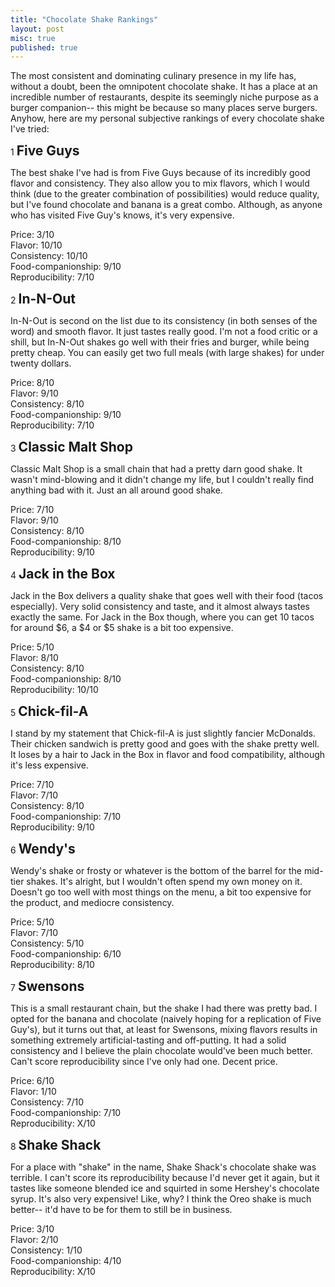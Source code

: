 ```yaml
---
title: "Chocolate Shake Rankings"
layout: post
misc: true
published: true
---
```


The most consistent and dominating culinary presence in my life has, without a doubt, been the omnipotent chocolate shake. It has a place at an incredible number of restaurants, despite its seemingly niche purpose as a burger companion-- this might be because so many places serve burgers. Anyhow, here are my personal subjective rankings of every chocolate shake I've tried:

1  <span style="font-size: 1.5em;"><b>Five Guys</b></span>

The best shake I've had is from Five Guys because of its incredibly good flavor and consistency. They also allow you to mix flavors, which I would think (due to the greater combination of possibilities) would reduce quality, but I've found chocolate and banana is a great combo. Although, as anyone who has visited Five Guy's knows, it's very expensive.

Price: 3/10<br/>
Flavor: 10/10<br/>
Consistency: 10/10<br/>
Food-companionship: 9/10<br/>
Reproducibility: 7/10<br/>

2 <span style="font-size: 1.5em;"><b>In-N-Out</b></span>

In-N-Out is second on the list due to its consistency (in both senses of the word) and smooth flavor. It just tastes really good. I'm not a food critic or a shill, but In-N-Out shakes go well with their fries and burger, while being pretty cheap. You can easily get two full meals (with large shakes) for under twenty dollars.

Price: 8/10<br/>
Flavor: 9/10<br/>
Consistency: 8/10<br/>
Food-companionship: 9/10<br/>
Reproducibility: 7/10<br/>

3 <span style="font-size: 1.5em;"><b>Classic Malt Shop</b></span>

Classic Malt Shop is a small chain that had a pretty darn good shake. It wasn't mind-blowing and it didn't change my life, but I couldn't really find anything bad with it. Just an all around good shake.

Price: 7/10<br/>
Flavor: 9/10<br/>
Consistency: 8/10<br/>
Food-companionship: 8/10<br/>
Reproducibility: 9/10<br/>


4 <span style="font-size: 1.5em;"><b>Jack in the Box</b></span>

Jack in the Box delivers a quality shake that goes well with their food (tacos especially). Very solid consistency and taste, and it almost always tastes exactly the same. For Jack in the Box though, where you can get 10 tacos for around $6, a $4 or $5 shake is a bit too expensive.

Price: 5/10<br/>
Flavor: 8/10<br/>
Consistency: 8/10<br/>
Food-companionship: 8/10<br/>
Reproducibility: 10/10<br/>

5 <span style="font-size: 1.5em;"><b>Chick-fil-A</b></span>

I stand by my statement that Chick-fil-A is just slightly fancier McDonalds. Their chicken sandwich is pretty good and goes with the shake pretty well. It loses by a hair to Jack in the Box in flavor and food compatibility, although it's less expensive.

Price: 7/10<br/>
Flavor: 7/10<br/>
Consistency: 8/10<br/>
Food-companionship: 7/10<br/>
Reproducibility: 9/10<br/>

6 <span style="font-size: 1.5em;"><b>Wendy's</b></span>

Wendy's shake or frosty or whatever is the bottom of the barrel for the mid-tier shakes. It's alright, but I wouldn't often spend my own money on it. Doesn't go too well with most things on the menu, a bit too expensive for the product, and mediocre consistency.

Price: 5/10<br/>
Flavor: 7/10<br/>
Consistency: 5/10<br/>
Food-companionship: 6/10<br/>
Reproducibility: 8/10<br/>

7 <span style="font-size: 1.5em;"><b>Swensons</b></span>

This is a small restaurant chain, but the shake I had there was pretty bad. I opted for the banana and chocolate (naively hoping for a replication of Five Guy's), but it turns out that, at least for Swensons, mixing flavors results in something extremely artificial-tasting and off-putting. It had a solid consistency and I believe the plain chocolate would've been much better. Can't score reproducibility since I've only had one. Decent price. 

Price: 6/10<br/>
Flavor: 1/10<br/>
Consistency: 7/10<br/>
Food-companionship: 7/10<br/>
Reproducibility: X/10<br/>

8 <span style="font-size: 1.5em;"><b>Shake Shack</b></span>

For a place with "shake" in the name, Shake Shack's chocolate shake was terrible. I can't score its reproducibility because I'd never get it again, but it tastes like someone blended ice and squirted in some Hershey's chocolate syrup. It's also very expensive! Like, why? I think the Oreo shake is much better-- it'd have to be for them to still be in business. 

Price: 3/10<br/>
Flavor: 2/10<br/>
Consistency: 1/10<br/>
Food-companionship: 4/10<br/>
Reproducibility: X/10<br/>
